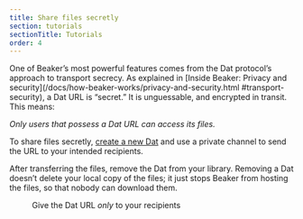 ```yaml
---
title: Share files secretly
section: tutorials
sectionTitle: Tutorials
order: 4
---
```


One of Beaker’s most powerful features comes from the Dat protocol’s
approach to transport secrecy. As explained in [Inside Beaker: Privacy
and security](/docs/how-beaker-works/privacy-and-security.html
#transport-security), a Dat URL is “secret.” It is unguessable, and
encrypted in transit. This means:

*Only users that possess a Dat URL can access its files.*

To share files secretly, [create a new Dat](/docs/using-beaker/create-a-site.html) and use a private channel to send the URL to your intended recipients.

After transferring the files, remove the Dat from your library. Removing a Dat doesn’t delete your local copy of the files; it just stops Beaker from hosting the files, so that nobody can download them.

<figure>
<img data-src="/img/docs/tour-share-site.jpg" >
<figcaption>Give the Dat URL <em>only</em> to your recipients</figcaption>
</figure>
